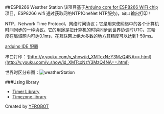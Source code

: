 ##ESP8266 Weather Station
该项目基于[Arduino core for ESP8266 WiFi chip](https://github.com/esp8266/Arduino)项目，ESP8266 wifi 通过获取网络NTP(OneNet NTP服务)，串口输出打印！

NTP，Network Time Protocol，网络时间协议；它是用来使网络中的各个计算机时间同步的一种协议。它的用途是把计算机的时钟同步到世界协调时UTC，其精度在局域网内可达0.1ms，在互联网上绝大多数的地方其精度可以达到1-50ms。

[arduino IDE 配置](http://file.yfrobot.com/file/wifi/nodemcu/arduino/arduinoIDEForTheESP8266.html)

串口打印：![http://v.youku.com/v_show/id_XMTcxNzY3MzQ4NA==.html](http://v.youku.com/v_show/id_XMTcxNzY3MzQ4NA==.html)

世界时区分布图：![weatherStation](https://raw.githubusercontent.com/YFROBOT-TM/WeatherStationWithESP8266/master/Schematic/WeatherStation.png)

###Using library
* [Timer Library](http://www.arduino.cc/playground/Code/Time)
* [Timezone library](https://github.com/JChristensen/Timezone)

Created by [YFROBOT](www.yfrobot.com)